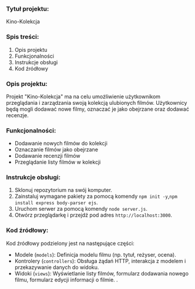 ### Tytuł projektu:
Kino-Kolekcja

### Spis treści:
1. Opis projektu
2. Funkcjonalności
3. Instrukcje obsługi
4. Kod źródłowy

### Opis projektu:
Projekt "Kino-Kolekcja" ma na celu umożliwienie użytkownikom przeglądania i zarządzania swoją kolekcją ulubionych filmów. Użytkownicy będą mogli dodawać nowe filmy, oznaczać je jako obejrzane oraz dodawać recenzje.

### Funkcjonalności:
- Dodawanie nowych filmów do kolekcji
- Oznaczanie filmów jako obejrzane
- Dodawanie recenzji filmów
- Przeglądanie listy filmów w kolekcji

### Instrukcje obsługi:
1. Sklonuj repozytorium na swój komputer.
2. Zainstaluj wymagane pakiety za pomocą komendy `npm init -y`,`npm install express body-parser ejs`.
3. Uruchom serwer za pomocą komendy `node server.js`.
4. Otwórz przeglądarkę i przejdź pod adres `http://localhost:3000`.

### Kod źródłowy:
Kod źródłowy podzielony jest na następujące części:
- Modele (`models`): Definicja modelu filmu (np. tytuł, reżyser, ocena).
- Kontrolery (`controllers`): Obsługa żądań HTTP, interakcja z modelem i przekazywanie danych do widoku.
- Widoki (`views`): Wyświetlanie listy filmów, formularz dodawania nowego filmu, formularz edycji informacji o filmie.
.
